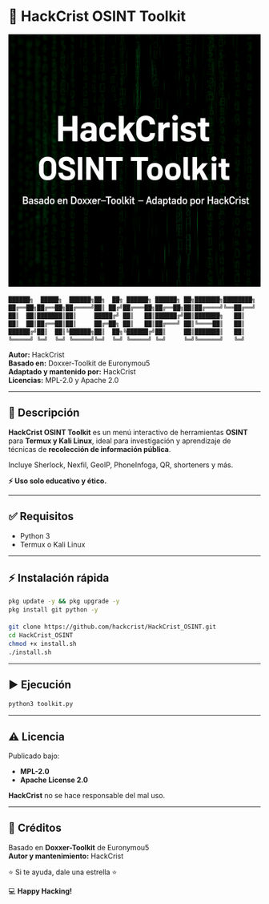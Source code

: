 # 🚀 HackCrist OSINT Toolkit

![Banner](HackCrist_OSINT_Portada.png)

```
██████╗  █████╗  ██████╗██╗  ██╗ ██████╗ ██████╗ ██╗███████╗████████╗
██╔══██╗██╔══██╗██╔════╝██║ ██╔╝██╔═══██╗██╔══██╗██║██╔════╝╚══██╔══╝
██║  ██║███████║██║     █████╔╝ ██║   ██║██████╔╝██║███████╗   ██║   
██║  ██║██╔══██║██║     ██╔═██╗ ██║   ██║██╔═══╝ ██║╚════██║   ██║   
██████╔╝██║  ██║╚██████╗██║  ██╗╚██████╔╝██║     ██║███████║   ██║   
╚═════╝ ╚═╝  ╚═╝ ╚═════╝╚═╝  ╚═╝ ╚═════╝ ╚═╝     ╚═╝╚══════╝   ╚═╝   
```

**Autor:** HackCrist  
**Basado en:** Doxxer-Toolkit de Euronymou5  
**Adaptado y mantenido por:** HackCrist  
**Licencias:** MPL-2.0 y Apache 2.0

---

## 📌 Descripción

**HackCrist OSINT Toolkit** es un menú interactivo de herramientas **OSINT** para **Termux y Kali Linux**, ideal para investigación y aprendizaje de técnicas de **recolección de información pública**.

Incluye Sherlock, Nexfil, GeoIP, PhoneInfoga, QR, shorteners y más.

**⚡ Uso solo educativo y ético.**

---

## ✅ Requisitos

- Python 3
- Termux o Kali Linux

---

## ⚡ Instalación rápida

```bash
pkg update -y && pkg upgrade -y
pkg install git python -y

git clone https://github.com/hackcrist/HackCrist_OSINT.git
cd HackCrist_OSINT
chmod +x install.sh
./install.sh
```

---

## ▶️ Ejecución

```bash
python3 toolkit.py
```

---

## ⚠️ Licencia

Publicado bajo:  
- **MPL-2.0**
- **Apache License 2.0**

**HackCrist** no se hace responsable del mal uso.

---

## 🙌 Créditos

Basado en **Doxxer-Toolkit** de Euronymou5  
**Autor y mantenimiento:** HackCrist

⭐ Si te ayuda, dale una estrella ⭐

💻 **Happy Hacking!**

